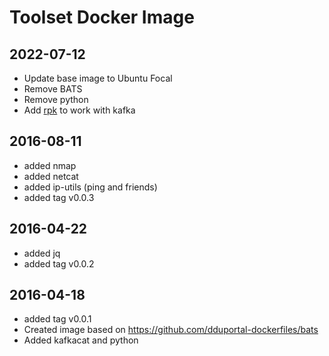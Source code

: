 # Toolset Docker Image

## 2022-07-12
* Update base image to Ubuntu Focal
* Remove BATS
* Remove python
* Add [rpk](https://docs.redpanda.com/docs/reference/rpk-commands/) to work with kafka

## 2016-08-11
* added nmap
* added netcat
* added ip-utils (ping and friends)
* added tag v0.0.3

## 2016-04-22
* added jq
* added tag v0.0.2

## 2016-04-18
* added tag v0.0.1
* Created image based on https://github.com/dduportal-dockerfiles/bats
* Added kafkacat and python
